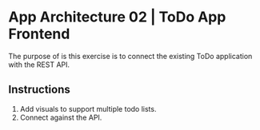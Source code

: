 # App Architecture 02 | ToDo App Frontend

The purpose of is this exercise is to connect the existing ToDo application with the REST API.

## Instructions

1. Add visuals to support multiple todo lists.
2. Connect against the API.
